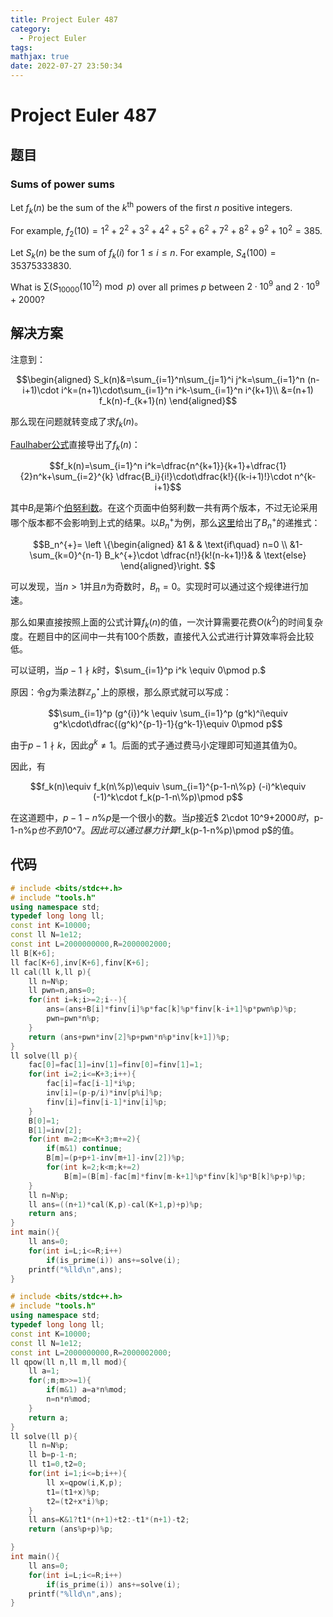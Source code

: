 ```yaml
---
title: Project Euler 487
category:
  - Project Euler
tags:
mathjax: true
date: 2022-07-27 23:50:34
---
```


<escape><!-- more --></escape>

# Project Euler 487

## 题目

### Sums of power sums

Let $f_k(n)$ be the sum of the $k^{\text{th}}$ powers of the first $n$ positive integers.

For example, $f_2(10) = 1^2 + 2^2 + 3^2 + 4^2 + 5^2 + 6^2 + 7^2 + 8^2 + 9^2 + 10^2 = 385.$

Let $S_k(n)$ be the sum of $f_k(i)$ for $1 \le i \le n$. For example, $S_4(100) = 35375333830.$

What is $\sum (S_{10000}(10^{12}) \bmod p)$ over all primes $p$ between $2\cdot 10^9$ and $2\cdot10^9 + 2000$?

## 解决方案

注意到：

$$\begin{aligned}
S_k(n)&=\sum_{i=1}^n\sum_{j=1}^i j^k=\sum_{i=1}^n (n-i+1)\cdot i^k=(n+1)\cdot\sum_{i=1}^n i^k-\sum_{i=1}^n i^{k+1}\\
&=(n+1) f_k(n)-f_{k+1}(n)
\end{aligned}$$

那么现在问题就转变成了求$f_k(n)$。

[Faulhaber公式](https://en.wikipedia.org/wiki/Faulhaber%27s_formula)直接导出了$f_k(n)$：

$$f_k(n)=\sum_{i=1}^n i^k=\dfrac{n^{k+1}}{k+1}+\dfrac{1}{2}n^k+\sum_{i=2}^{k} \dfrac{B_i}{i!}\cdot\dfrac{k!}{(k-i+1)!}\cdot n^{k-i+1}$$

其中$B_i$是第$i$个[伯努利数](https://en.wikipedia.org/wiki/Bernoulli_number)。在这个页面中伯努利数一共有两个版本，不过无论采用哪个版本都不会影响到上式的结果。以$B_n^{+}$为例，那么[这里](https://en.wikipedia.org/wiki/Bernoulli_number#Recursive_definition)给出了$B_n^{+}$的递推式：

$$B_n^{+}=
\left \{\begin{aligned}
  &1 & & \text{if\quad} n=0 \\
  &1-\sum_{k=0}^{n-1} B_k^{+}\cdot \dfrac{n!}{k!(n-k+1)!}& & \text{else}
\end{aligned}\right.
$$

可以发现，当$n>1$并且$n$为奇数时，$B_n=0$。实现时可以通过这个规律进行加速。

那么如果直接按照上面的公式计算$f_k(n)$的值，一次计算需要花费$O(k^2)$的时间复杂度。在题目中的区间中一共有$100$个质数，直接代入公式进行计算效率将会比较低。

可以证明，当$p-1\nmid k$时，$\sum_{i=1}^p i^k \equiv 0\pmod p.$

原因：令$g$为乘法群$\mathbb{Z}_p^{\star}$上的原根，那么原式就可以写成：

$$\sum_{i=1}^p (g^{i})^k \equiv \sum_{i=1}^p (g^k)^i\equiv g^k\cdot\dfrac{(g^k)^{p-1}-1}{g^k-1}\equiv 0\pmod p$$

由于$p-1\nmid k$，因此$g^k\neq 1$。后面的式子通过费马小定理即可知道其值为$0$。

因此，有

$$f_k(n)\equiv f_k(n\%p)\equiv \sum_{i=1}^{p-1-n\%p} (-i)^k\equiv (-1)^k\cdot f_k(p-1-n\%p)\pmod p$$

在这道题中，$p-1-n\%p$是一个很小的数。当$p$接近$ 2\cdot 10^9+2000$时，$p-1-n\%p$也不到$10^7$。因此可以通过暴力计算$f_k(p-1-n\%p)\pmod p$的值。

## 代码

```C++
# include <bits/stdc++.h>
# include "tools.h"
using namespace std;
typedef long long ll;
const int K=10000;
const ll N=1e12;
const int L=2000000000,R=2000002000;
ll B[K+6];
ll fac[K+6],inv[K+6],finv[K+6];
ll cal(ll k,ll p){
    ll n=N%p;
    ll pwn=n,ans=0;
    for(int i=k;i>=2;i--){
        ans=(ans+B[i]*finv[i]%p*fac[k]%p*finv[k-i+1]%p*pwn%p)%p;
        pwn=pwn*n%p;
    }
    return (ans+pwn*inv[2]%p+pwn*n%p*inv[k+1])%p;
}
ll solve(ll p){
    fac[0]=fac[1]=inv[1]=finv[0]=finv[1]=1;
    for(int i=2;i<=K+3;i++){
        fac[i]=fac[i-1]*i%p;
        inv[i]=(p-p/i)*inv[p%i]%p;
        finv[i]=finv[i-1]*inv[i]%p;
    }
    B[0]=1;
    B[1]=inv[2];
    for(int m=2;m<=K+3;m+=2){
        if(m&1) continue;
        B[m]=(p+p+1-inv[m+1]-inv[2])%p;
        for(int k=2;k<m;k+=2)
            B[m]=(B[m]-fac[m]*finv[m-k+1]%p*finv[k]%p*B[k]%p+p)%p;
    }
    ll n=N%p;
    ll ans=((n+1)*cal(K,p)-cal(K+1,p)+p)%p;
    return ans;
}
int main(){
    ll ans=0;
    for(int i=L;i<=R;i++)
        if(is_prime(i)) ans+=solve(i);
    printf("%lld\n",ans);
}

```

```C++
# include <bits/stdc++.h>
# include "tools.h"
using namespace std;
typedef long long ll;
const int K=10000;
const ll N=1e12;
const int L=2000000000,R=2000002000;
ll qpow(ll n,ll m,ll mod){
    ll a=1;
    for(;m;m>>=1){
        if(m&1) a=a*n%mod;
        n=n*n%mod;
    }
    return a;
}
ll solve(ll p){
    ll n=N%p;
    ll b=p-1-n;
    ll t1=0,t2=0;
    for(int i=1;i<=b;i++){
        ll x=qpow(i,K,p);
        t1=(t1+x)%p;
        t2=(t2+x*i)%p;
    }
    ll ans=K&1?t1*(n+1)+t2:-t1*(n+1)-t2;
    return (ans%p+p)%p;

}
int main(){
    ll ans=0;
    for(int i=L;i<=R;i++)
        if(is_prime(i)) ans+=solve(i);
    printf("%lld\n",ans);
}

```
